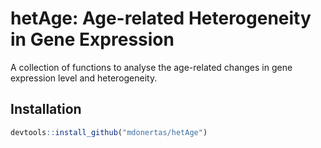 # hetAge: Age-related Heterogeneity in Gene Expression

A collection of functions to analyse the age-related changes in gene expression level and heterogeneity.

## Installation

```r
devtools::install_github("mdonertas/hetAge")
```
